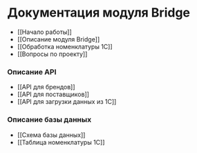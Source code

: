 # Документация модуля Bridge

- [[Начало работы]]
- [[Описание модуля Bridge]]
- [[Обработка номенклатуры 1С]]
- [[Вопросы по проекту]]

### Описание API
- [[API для брендов]]
- [[API для поставщиков]]
- [[API для загрузки данных из 1С]]

### Описание базы данных
- [[Схема базы данных]]
- [[Таблица номенклатуры 1С]]